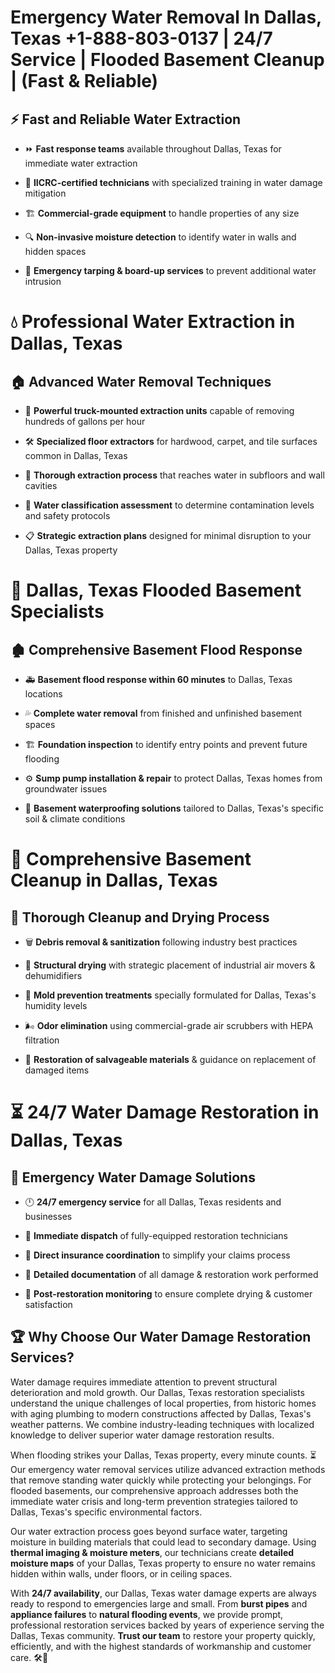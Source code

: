 # Emergency Water Removal In Dallas, Texas +1-888-803-0137 | 24/7 Service | Flooded Basement Cleanup | (Fast & Reliable)  

## ⚡ Fast and Reliable Water Extraction  
- ⏩ **Fast response teams** available throughout Dallas, Texas for immediate water extraction  
- 🏅 **IICRC-certified technicians** with specialized training in water damage mitigation  
- 🏗️ **Commercial-grade equipment** to handle properties of any size  
- 🔍 **Non-invasive moisture detection** to identify water in walls and hidden spaces  
- 🛑 **Emergency tarping & board-up services** to prevent additional water intrusion  

# 💧 Professional Water Extraction in Dallas, Texas  

## 🏠 Advanced Water Removal Techniques  
- 🚛 **Powerful truck-mounted extraction units** capable of removing hundreds of gallons per hour  
- 🛠️ **Specialized floor extractors** for hardwood, carpet, and tile surfaces common in Dallas, Texas  
- 📏 **Thorough extraction process** that reaches water in subfloors and wall cavities  
- 🧪 **Water classification assessment** to determine contamination levels and safety protocols  
- 📋 **Strategic extraction plans** designed for minimal disruption to your Dallas, Texas property  

# 🌊 Dallas, Texas Flooded Basement Specialists  

## 🏚️ Comprehensive Basement Flood Response  
- 🚑 **Basement flood response within 60 minutes** to Dallas, Texas locations  
- 💦 **Complete water removal** from finished and unfinished basement spaces  
- 🏗️ **Foundation inspection** to identify entry points and prevent future flooding  
- ⚙️ **Sump pump installation & repair** to protect Dallas, Texas homes from groundwater issues  
- 🌱 **Basement waterproofing solutions** tailored to Dallas, Texas's specific soil & climate conditions  

# 🧹 Comprehensive Basement Cleanup in Dallas, Texas  

## 🔄 Thorough Cleanup and Drying Process  
- 🗑️ **Debris removal & sanitization** following industry best practices  
- 💨 **Structural drying** with strategic placement of industrial air movers & dehumidifiers  
- 🦠 **Mold prevention treatments** specially formulated for Dallas, Texas's humidity levels  
- 🌬️ **Odor elimination** using commercial-grade air scrubbers with HEPA filtration  
- 🔧 **Restoration of salvageable materials** & guidance on replacement of damaged items  

# ⏳ 24/7 Water Damage Restoration in Dallas, Texas  

## 🚀 Emergency Water Damage Solutions  
- 🕛 **24/7 emergency service** for all Dallas, Texas residents and businesses  
- 🚒 **Immediate dispatch** of fully-equipped restoration technicians  
- 🏦 **Direct insurance coordination** to simplify your claims process  
- 📜 **Detailed documentation** of all damage & restoration work performed  
- 🔎 **Post-restoration monitoring** to ensure complete drying & customer satisfaction  

## 🏆 Why Choose Our Water Damage Restoration Services?  
Water damage requires immediate attention to prevent structural deterioration and mold growth. Our Dallas, Texas restoration specialists understand the unique challenges of local properties, from historic homes with aging plumbing to modern constructions affected by Dallas, Texas's weather patterns. We combine industry-leading techniques with localized knowledge to deliver superior water damage restoration results.  

When flooding strikes your Dallas, Texas property, every minute counts. ⏳ Our emergency water removal services utilize advanced extraction methods that remove standing water quickly while protecting your belongings. For flooded basements, our comprehensive approach addresses both the immediate water crisis and long-term prevention strategies tailored to Dallas, Texas's specific environmental factors.  

Our water extraction process goes beyond surface water, targeting moisture in building materials that could lead to secondary damage. Using **thermal imaging & moisture meters**, our technicians create **detailed moisture maps** of your Dallas, Texas property to ensure no water remains hidden within walls, under floors, or in ceiling spaces.  

With **24/7 availability**, our Dallas, Texas water damage experts are always ready to respond to emergencies large and small. From **burst pipes** and **appliance failures** to **natural flooding events**, we provide prompt, professional restoration services backed by years of experience serving the Dallas, Texas community. **Trust our team** to restore your property quickly, efficiently, and with the highest standards of workmanship and customer care. 🛠️💪  
